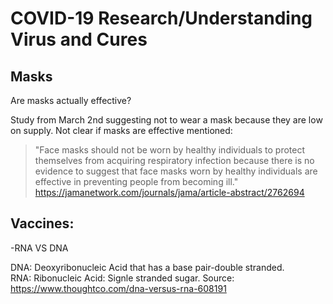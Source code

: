 # COVID-19 Research/Understanding Virus and Cures

## Masks   
   Are masks actually effective?    
     
   Study from March 2nd suggesting not to wear a mask because they are low on supply. Not clear if masks are effective mentioned: 
   > "Face masks should not be worn by healthy
individuals to protect themselves from acquiring respiratory
infection because there is no evidence to suggest that face masks
worn by healthy individuals are effective in preventing people
from becoming ill." https://jamanetwork.com/journals/jama/article-abstract/2762694
   
## Vaccines: 
  -RNA VS DNA

DNA: Deoxyribonucleic Acid that has a base pair-double stranded.  
RNA: Ribonucleic Acid: Signle stranded sugar. 
Source: https://www.thoughtco.com/dna-versus-rna-608191
